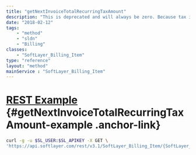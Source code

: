 ```yaml
---
title: "getNextInvoiceTotalRecurringTaxAmount"
description: "This is deprecated and will always be zero. Because tax is calculated in real-time, previewing the next recurring invoice is pre-tax only."
date: "2018-02-12"
tags:
    - "method"
    - "sldn"
    - "Billing"
classes:
    - "SoftLayer_Billing_Item"
type: "reference"
layout: "method"
mainService : "SoftLayer_Billing_Item"
---
```


# [REST Example](#getNextInvoiceTotalRecurringTaxAmount-example) <a href="/article/rest/"><i class="fas fa-question"></i></a> {#getNextInvoiceTotalRecurringTaxAmount-example .anchor-link} 
```bash
curl -g -u $SL_USER:$SL_APIKEY -X GET \
'https://api.softlayer.com/rest/v3.1/SoftLayer_Billing_Item/{SoftLayer_Billing_ItemID}/getNextInvoiceTotalRecurringTaxAmount'
```

